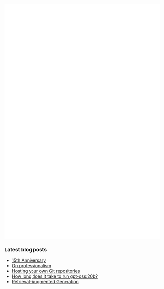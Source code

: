 <!-- ![Metrics](https://metrics.lecoq.io/davetang?template=terminal&languages=1&achievements=1&base=header%2C%20activity%2C%20community%2C%20repositories%2C%20metadata&base.indepth=false&base.hireable=false&base.skip=false&languages=false&languages.ignored=html%2C%20css%2C%20javascript%2C%20tex%2C%20jupyter%20notebook%2C%20postscript&languages.limit=8&languages.threshold=0%25&languages.other=false&languages.colors=github&languages.sections=most-used&languages.indepth=false&languages.analysis.timeout=15&languages.analysis.timeout.repositories=7.5&languages.categories=markup%2C%20programming&languages.recent.categories=markup%2C%20programming&languages.recent.load=300&languages.recent.days=14&achievements=false&achievements.threshold=C&achievements.secrets=true&achievements.display=detailed&achievements.limit=0&config.timezone=Asia%2FTokyo) -->

![My GitHub stats](github-metrics.svg)

### Latest blog posts

<!-- BLOG-POST-LIST:START -->
- [15th Anniversary](https://davetang.org/muse/2025/10/01/15th-anniversary/)
- [On professionalism](https://davetang.org/muse/2025/08/30/on-professionalism/)
- [Hosting your own Git repositories](https://davetang.org/muse/2025/08/14/hosting-your-own-git-repositories/)
- [How long does it take to run gpt-oss:20b?](https://davetang.org/muse/2025/08/10/how-long-does-it-take-to-run-gpt-oss20b/)
- [Retrieval-Augmented Generation](https://davetang.org/muse/2025/05/27/retrieval-augmented-generation/)
<!-- BLOG-POST-LIST:END -->
